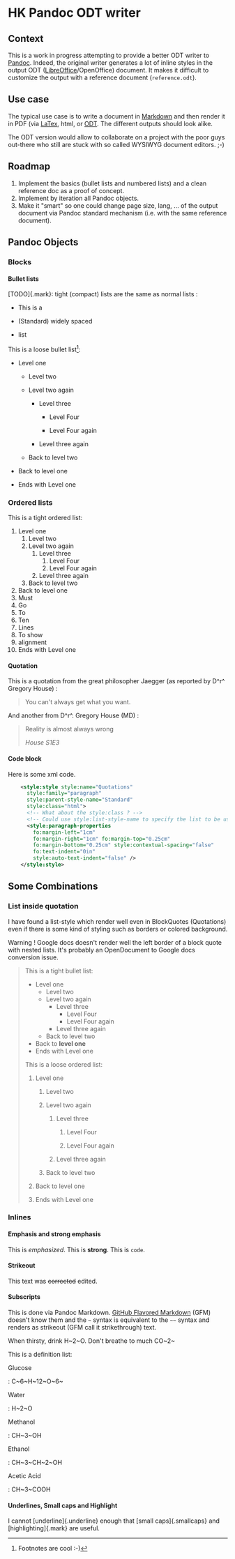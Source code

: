 HK Pandoc  ODT writer
=====================

Context
--------

This is a work in progress attempting to provide a better ODT writer to [Pandoc](https://pandoc.org/).
Indeed, the original writer generates a lot of inline styles in the output ODT ([LibreOffice](https://www.libreoffice.org)/OpenOffice) document. It makes it difficult to customize the output with a reference document (`reference.odt`).

Use case
--------

The typical use case is to write a document in [Markdown](https://daringfireball.net/projects/markdown/) and then render it in PDF (via [LaTex](http://www.latex-project.org/), html, or [ODT](https://en.wikipedia.org/wiki/OpenDocument). The different outputs should look alike.

The ODT version would allow to collaborate on a project with the poor guys out-there who still are stuck with so called WYSIWYG document editors. ;-)

Roadmap
-------

1) Implement the basics (bullet lists and numbered lists) and a clean reference doc as a proof of concept.
2) Implement by iteration all Pandoc objects.
3) Make it "smart" so one could change page size, lang, … of the output document via Pandoc standard mechanism (i.e. with the same reference document).

Pandoc Objects
--------------

### Blocks

#### Bullet lists

[TODO]{.mark}: tight (compact) lists are the same as normal lists :

* This is a

* (Standard) widely spaced

* list

This is a loose bullet list[^cool]:

[^cool]: Footnotes are cool :-)

* Level one

	- Level two

	- Level two again

		+ Level three

			* Level Four

			* Level Four again

		+ Level three again

	- Back to level two

* Back to level one

* Ends with Level one

### Ordered lists

This is a tight ordered list:

1) Level one
	1) Level two
	2) Level two again
		1) Level three
			1) Level Four
			2) Level Four again
		2) Level three again
	3) Back to level two
2) Back to level one
3) Must 
4) Go
5) To
6) Ten
7) Lines
8) To show
9) alignment
10) Ends with Level one

#### Quotation

This is a quotation from the great philosopher Jaegger (as reported by D^r^ Gregory House) :

> You can't always get what you want.

And another from D^r^. Gregory House (MD) :

> Reality is almost always wrong
>
> _House S1E3_

#### Code block

Here is some xml code.

~~~ .xml
    <style:style style:name="Quotations"
      style:family="paragraph"
      style:parent-style-name="Standard"
      style:class="html">
      <!-- What about the style:class ? -->
      <!-- Could use style:list-style-name to specify the list to be used in Quotations paragraphs -->
      <style:paragraph-properties
        fo:margin-left="1cm"
        fo:margin-right="1cm" fo:margin-top="0.25cm"
        fo:margin-bottom="0.25cm" style:contextual-spacing="false"
        fo:text-indent="0in"
        style:auto-text-indent="false" />
    </style:style>
~~~

Some Combinations
-----------------

### List inside quotation

I have found a list-style which render well even in BlockQuotes (Quotations) even if there is some kind of styling such as borders or colored background.

Warning ! Google docs doesn't render well the left border of a block quote with nested lists. It's probably an OpenDocument to Google docs conversion issue.


>This is a tight bullet list:
>
>* Level one
>	- Level two
>	- Level two again
>		+ Level three
>			* Level Four
>			* Level Four again
>		+ Level three again
>	- Back to level two
>* Back to **level one**
>* Ends with Level one
>
>This is a loose ordered list:
>
>1) Level one
>
>	 1) Level two
>
>	 2) Level two again
>
>		1) Level three
>
>			1) Level Four
>
>			2) Level Four again
>
>		2) Level three again
>
>	 3) Back to level two
>
>4) Back to level one
>
>5) Ends with Level one
>


### Inlines

#### Emphasis and strong emphasis

This is _emphasized_. This is **strong**. This is `code`.

#### Strikeout

This text was ~~corrected~~ edited.

#### Subscripts

This is done via Pandoc Markdown. [GitHub Flavored Markdown](https://github.github.com/gfm/) (GFM) doesn't know them and the `~` syntax is equivalent to the `~~` syntax and renders as strikeout (GFM call it strikethrough) text.

When thirsty, drink H~2~O. Don't breathe to much CO~2~


This is a definition list:

Glucose

: C~6~H~12~O~6~

Water

: H~2~O

Methanol

: CH~3~OH

Ethanol

: CH~3~CH~2~OH

Acetic Acid

: CH~3~COOH

#### Underlines, Small caps and Highlight

I cannot [underline]{.underline} enough that [small caps]{.smallcaps} and [highlighting]{.mark} are useful.